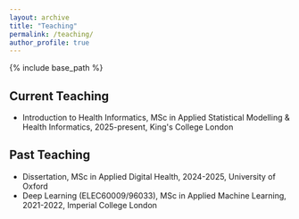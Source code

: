 ```yaml
---
layout: archive
title: "Teaching"
permalink: /teaching/
author_profile: true
---
```


{% include base_path %}

Current Teaching
-----
- Introduction to Health Informatics, MSc in Applied Statistical Modelling & Health Informatics, 2025-present, King's College London

Past Teaching
-----
- Dissertation, MSc in Applied Digital Health, 2024-2025, University of Oxford
- Deep Learning (ELEC60009/96033), MSc in Applied Machine Learning, 2021-2022, Imperial College London